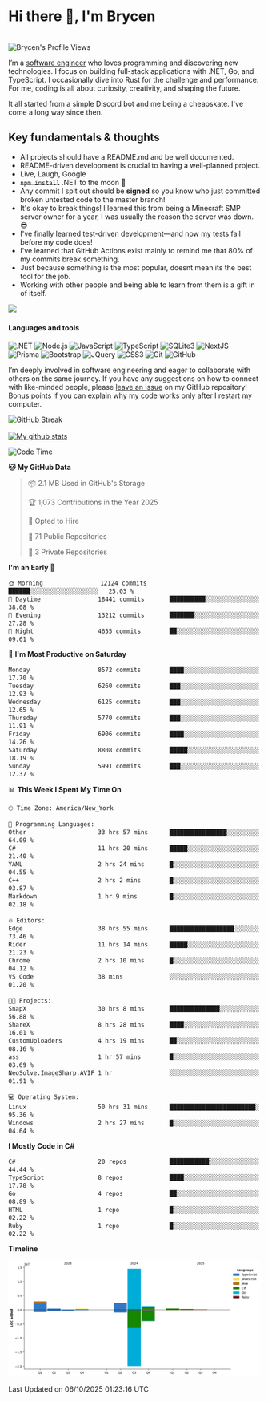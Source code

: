 # Hi there 👋, I'm Brycen

<br>
<img src="https://komarev.com/ghpvc/?username=BrycensRanch" alt="Brycen's Profile Views" />

I’m a [software engineer](https://en.wikipedia.org/wiki/Software_engineering) who loves programming and discovering new technologies. I focus on building full-stack applications with .NET, Go, and TypeScript. I occasionally dive into Rust for the challenge and performance. For me, coding is all about curiosity, creativity, and shaping the future.

It all started from a simple Discord bot and me being a cheapskate. I've come a long way since then.

## Key fundamentals & thoughts

- All projects should have a README.md and be well documented.
- README-driven development is crucial to having a well-planned project.
- Live, Laugh, Google
- ~~`npm install`~~ .NET to the moon 🚀
- Any commit I spit out should be **signed** so you know who just committed broken untested code to the master branch!
- It's okay to break things! I learned this from being a Minecraft SMP server owner for a year, I was usually the reason the server was down. 😎
- I've finally learned test-driven development—and now my tests fail before my code does!
- I've learned that GitHub Actions exist mainly to remind me that 80% of my commits break something.
- Just because something is the most popular, doesnt mean its the best tool for the job.
- Working with other people and being able to learn from them is a gift in of itself.

<img src="https://res.cloudinary.com/practicaldev/image/fetch/s--OoBLh7-Q--/c_limit%2Cf_auto%2Cfl_progressive%2Cq_auto%2Cw_880/https://cdn-images-1.medium.com/max/1614/1%2A8BlqJ8lNVZzuRjAg1mZ50w.png" height="400"/>

<h4>Languages and tools</h4>
<p>
  <img src="https://img.shields.io/badge/.NET-%23512BD4.svg?&style=for-the-badge&logo=dotnet&logoColor=white" alt=".NET" />
  <img src="https://img.shields.io/badge/node.js%20-%2343853D.svg?&style=for-the-badge&logo=node.js&logoColor=white" alt="Node.js" />
  <img src="https://img.shields.io/badge/javascript%20-%23323330.svg?&style=for-the-badge&logo=javascript&logoColor=%23F7DF1E" alt="JavaScript" />
  <img src="https://img.shields.io/badge/typescript%20-%23323330.svg?&style=for-the-badge&logo=typescript&logoColor=#3467eb" alt="TypeScript" />
  <img src="https://img.shields.io/badge/sqlite3%20-%23323330.svg?&style=for-the-badge&logo=sqlite&logoColor=#3467eb" alt="SQLite3" />
  <img src="https://img.shields.io/badge/Next.JS%20-%23323330.svg?&style=for-the-badge&logo=next.js&logoColor=#3467eb" alt="NextJS" />
  <img src="https://img.shields.io/badge/Prisma%20-%23323330.svg?&style=for-the-badge&logo=prisma&logoColor=#3467eb" alt="Prisma" />
  <img src="https://img.shields.io/badge/bootstrap%20-%23323330.svg?&style=for-the-badge&logo=bootstrap" alt="Bootstrap" />
  <img src="https://img.shields.io/badge/jquery%20-%23323330.svg?&style=for-the-badge&logo=jquery" alt="JQuery" />
  <img src="https://img.shields.io/badge/css3%20-%23323330.svg?&style=for-the-badge&logo=css3" alt="CSS3" />
  <img src="https://img.shields.io/badge/git%20-%23323330.svg?&style=for-the-badge&logo=git" alt="Git" />
  <img src="https://img.shields.io/badge/github%20-%23323330.svg?&style=for-the-badge&logo=github" alt="GitHub" />
</p>

I’m deeply involved in software engineering and eager to collaborate with others on the same journey. If you have any suggestions on how to connect with like-minded people, please [leave an issue](https://github.com/BrycensRanch/BrycensRanch/issues/new) on my GitHub repository! Bonus points if you can explain why my code works only after I restart my computer. 

<p><a href="https://git.io/streak-stats"><img src=https://github-readme-streak-stats-eight.vercel.app?user=BrycensRanch&amp;theme=dark&amp;hide_border=true&fire=EB5454&amp;ring=0CEB19" alt="GitHub Streak"></a></p>

<a href="https://github.com/anuraghazra/github-readme-stats">
  <img align="center" src="https://github-readme-stats.anuraghazra1.vercel.app/api?username=BrycensRanch&show_icons=true&line_height=27&include_all_commits=true" alt="My github stats" />
</a>

<!--START_SECTION:waka-->
![Code Time](http://img.shields.io/badge/Code%20Time-2%2C785%20hrs%2048%20mins-blue)

**🐱 My GitHub Data** 

> 📦 2.1 MB Used in GitHub's Storage 
 > 
> 🏆 1,073 Contributions in the Year 2025
 > 
> 💼 Opted to Hire
 > 
> 📜 71 Public Repositories 
 > 
> 🔑 3 Private Repositories 
 > 
**I'm an Early 🐤** 

```text
🌞 Morning                12124 commits       ██████░░░░░░░░░░░░░░░░░░░   25.03 % 
🌆 Daytime                18441 commits       ██████████░░░░░░░░░░░░░░░   38.08 % 
🌃 Evening                13212 commits       ███████░░░░░░░░░░░░░░░░░░   27.28 % 
🌙 Night                  4655 commits        ██░░░░░░░░░░░░░░░░░░░░░░░   09.61 % 
```
📅 **I'm Most Productive on Saturday** 

```text
Monday                   8572 commits        ████░░░░░░░░░░░░░░░░░░░░░   17.70 % 
Tuesday                  6260 commits        ███░░░░░░░░░░░░░░░░░░░░░░   12.93 % 
Wednesday                6125 commits        ███░░░░░░░░░░░░░░░░░░░░░░   12.65 % 
Thursday                 5770 commits        ███░░░░░░░░░░░░░░░░░░░░░░   11.91 % 
Friday                   6906 commits        ████░░░░░░░░░░░░░░░░░░░░░   14.26 % 
Saturday                 8808 commits        █████░░░░░░░░░░░░░░░░░░░░   18.19 % 
Sunday                   5991 commits        ███░░░░░░░░░░░░░░░░░░░░░░   12.37 % 
```


📊 **This Week I Spent My Time On** 

```text
🕑︎ Time Zone: America/New_York

💬 Programming Languages: 
Other                    33 hrs 57 mins      ████████████████░░░░░░░░░   64.09 % 
C#                       11 hrs 20 mins      █████░░░░░░░░░░░░░░░░░░░░   21.40 % 
YAML                     2 hrs 24 mins       █░░░░░░░░░░░░░░░░░░░░░░░░   04.55 % 
C++                      2 hrs 2 mins        █░░░░░░░░░░░░░░░░░░░░░░░░   03.87 % 
Markdown                 1 hr 9 mins         █░░░░░░░░░░░░░░░░░░░░░░░░   02.18 % 

🔥 Editors: 
Edge                     38 hrs 55 mins      ██████████████████░░░░░░░   73.46 % 
Rider                    11 hrs 14 mins      █████░░░░░░░░░░░░░░░░░░░░   21.23 % 
Chrome                   2 hrs 10 mins       █░░░░░░░░░░░░░░░░░░░░░░░░   04.12 % 
VS Code                  38 mins             ░░░░░░░░░░░░░░░░░░░░░░░░░   01.20 % 

🐱‍💻 Projects: 
SnapX                    30 hrs 8 mins       ██████████████░░░░░░░░░░░   56.88 % 
ShareX                   8 hrs 28 mins       ████░░░░░░░░░░░░░░░░░░░░░   16.01 % 
CustomUploaders          4 hrs 19 mins       ██░░░░░░░░░░░░░░░░░░░░░░░   08.16 % 
ass                      1 hr 57 mins        █░░░░░░░░░░░░░░░░░░░░░░░░   03.69 % 
NeoSolve.ImageSharp.AVIF 1 hr                ░░░░░░░░░░░░░░░░░░░░░░░░░   01.91 % 

💻 Operating System: 
Linux                    50 hrs 31 mins      ████████████████████████░   95.36 % 
Windows                  2 hrs 27 mins       █░░░░░░░░░░░░░░░░░░░░░░░░   04.64 % 
```

**I Mostly Code in C#** 

```text
C#                       20 repos            ███████████░░░░░░░░░░░░░░   44.44 % 
TypeScript               8 repos             ████░░░░░░░░░░░░░░░░░░░░░   17.78 % 
Go                       4 repos             ██░░░░░░░░░░░░░░░░░░░░░░░   08.89 % 
HTML                     1 repo              █░░░░░░░░░░░░░░░░░░░░░░░░   02.22 % 
Ruby                     1 repo              █░░░░░░░░░░░░░░░░░░░░░░░░   02.22 % 
```



**Timeline**

![Lines of Code chart](https://raw.githubusercontent.com/BrycensRanch/BrycensRanch/main/assets/bar_graph.png)


 Last Updated on 06/10/2025 01:23:16 UTC
<!--END_SECTION:waka-->

<!--
**BrycensRanch/BrycensRanch** is a ✨ _special_ ✨ repository because its `README.md` (this file) appears on your GitHub profile.

Here are some ideas to get you started:

- 🔭 I’m currently working on ...
- 🌱 I’m currently learning ...
- 👯 I’m looking to collaborate on ...
- 🤔 I’m looking for help with ...
- 💬 Ask me about ...
- 📫 How to reach me: ...
- 😄 Pronouns: ...
- ⚡ Fun fact: ...
-->
